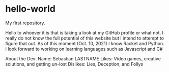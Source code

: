 # hello-world
My first repository.

Hello to whoever it is that is taking a look at my GitHub profile or what not.
I really do not know the full potential of this website but I intend to attempt to figure that out.
As of this moment (Oct. 10, 2021) I know Racket and Python.
I look forward to working on learning languages such as Javascript and C#

About the Dev:
Name: Sebastian LASTNAME
Likes: Video games, creative solutions, and getting un-lost
Dislikes: Lies, Deception, and Follys
